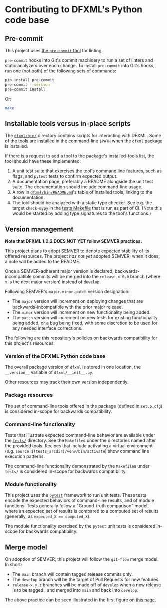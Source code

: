 # Contributing to DFXML's Python code base


## Pre-commit

This project uses [the `pre-commit` tool](https://pre-commit.com/) for linting.

`pre-commit` hooks into Git's commit machinery to run a set of linters and static analyzers over each change. To install `pre-commit` into Git's hooks, run one (not both) of the following sets of commands:

```bash
pip install pre-commit
pre-commit --version
pre-commit install
```

Or:

```bash
make
```


## Installable tools versus in-place scripts

The [`dfxml/bin/`](dfxml/bin/) directory contains scripts for interacting with DFXML.  Some of the tools are installed in the command-line `$PATH` when the `dfxml` package is installed.

If there is a request to add a tool to the package's installed-tools list, the tool should have these implemented:
1. A unit test suite that exercises the tool's command line features, such as flags, and `pytest` tests to confirm expected output.
2. A documentation page, preferably a README alongside the unit test suite.  The documentation should include command-line usage.
3. A row in [`dfxml/bin/README.md`](dfxml/bin/README.md)'s table of installed tools, linking to the documentation.
4. The tool should be analyzed with a static type checker.  See e.g. the target `check-mypy` in the [tests Makefile](tests/Makefile) that is run as part of CI.  (Note this would be started by adding type signatures to the tool's functions.)


## Version management

**Note that DFXML 1.0.2 DOES NOT YET follow SEMVER practices.**

This project plans to adopt [SEMVER](https://semver.org/) to denote expected stability of its offered resources.  The project *has not yet* adopted SEMVER; when it does, a note will be added to the README.

Once a SEMVER-adherent major version is declared, backwards-incompatible commits will be merged into the `release-x.0.0` branch (where `x` is the next major version) instead of `develop`.

Following SEMVER's `major.minor.patch` version designation:
* The `major` version will increment on deploying changes that are backwards-incompatible with the prior major release.
* The `minor` version will increment on new functionality being added.
* The `patch` version will increment on new tests for existing functionality being added, or a bug being fixed, with some discretion to be used for any needed interface corrections.

The following are this repository's policies on backwards compatibility for this project's resources.


### Version of the DFXML Python code base

The overall package version of `dfxml` is stored in one location, the `__version__` variable of `dfxml/__init__.py`.

Other resources may track their own version independently.


### Package resources

The set of command-line tools offered in the package (defined in `setup.cfg`) is considered in-scope for backwards compatibility.


### Command-line functionality

Tests that illustrate expected command-line behavior are available under the [`tests/`](tests/) directory.  See the `Makefile`s under the directories named after the provided tools.  Recipes that include activating a virtual environment (e.g. `source $(tests_srcdir)/venv/bin/activate`) show command line execution patterns.

The command-line functionality demonstrated by the `Makefile`s under `tests/` is considered in-scope for backwards compatibility.


### Module functionality

This project uses the [`pytest`](https://docs.pytest.org) framework to run unit tests.  These tests encode the expected behaviors of command-line results, and of module functions.  Tests generally follow a "Ground-truth comparison" model, where an expected set of results is compared to a computed set of results (generally, as `expected_X == computed_X`).

The module functionality exercised by the `pytest` unit tests is considered in-scope for backwards compatibility.


## Merge model

On adoption of SEMVER, this project will follow the `git-flow` merge model.  In short:
* The `main` branch will contain tagged release commits only.
* The `develop` branch will be the target of Pull Requests for new features.
* `release-x.y.z` branches will be made off of `develop` when a new release is to be tagged , and merged into `main` and back into `develop`.

The above practice can be seen illustrated in the first figure on [this page](https://nvie.com/posts/a-successful-git-branching-model/).
